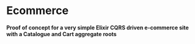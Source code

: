 # Ecommerce

**Proof of concept for a very simple Elixir CQRS driven e-commerce site with a Catalogue and Cart aggregate roots**

